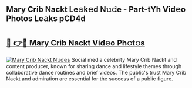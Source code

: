 ## Mary Crib Nackt Le𝚊k𝚎d N𝚞𝚍e - Part-tYh Vid𝚎o Photos Le𝚊ks pCD4d

# <h2><a href="http://fb00pv.evod.top/?m=Mary+Crib+Nackt">🔗 👉🔴 Mary Crib Nackt Vid𝚎o Ph𝚘t𝚘s</a></h2>

[![Mary Crib Nackt N𝚞d𝚎s](https://i.imgur.com/8V9OHl7.gif)](http://fb00pv.evod.top/?m=Mary+Crib+Nackt)
Social media celebrity Mary Crib Nackt and content producer, known for sharing dance and lifestyle themes through collaborative dance routines and brief videos. The public's trust Mary Crib Nackt and admiration are essential for the success of a public figure. 
